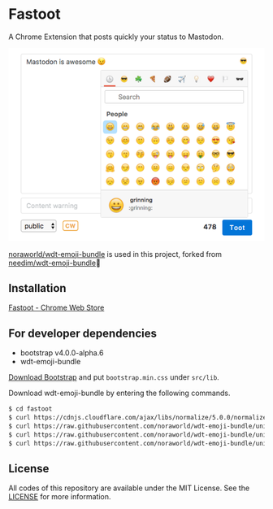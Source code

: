# Fastoot
A Chrome Extension that posts quickly your status to Mastodon.

![Fastoot](https://raw.githubusercontent.com/noraworld/fastoot/master/screenshot.png)

[noraworld/wdt-emoji-bundle](https://github.com/noraworld/wdt-emoji-bundle) is used in this project, forked from [needim/wdt-emoji-bundle](https://github.com/needim/wdt-emoji-bundle):pray:

## Installation
[Fastoot - Chrome Web Store](https://chrome.google.com/webstore/detail/fastoot/hnmnnhfeigiogjagmmpnhelpnhnchaoj)

## For developer dependencies

* bootstrap v4.0.0-alpha.6
* wdt-emoji-bundle

[Download Bootstrap](https://github.com/twbs/bootstrap/releases/download/v4.0.0-alpha.6/bootstrap-4.0.0-alpha.6-dist.zip) and put `bootstrap.min.css` under `src/lib`.

Download wdt-emoji-bundle by entering the following commands.

```sh
$ cd fastoot
$ curl https://cdnjs.cloudflare.com/ajax/libs/normalize/5.0.0/normalize.min.css > src/lib/normalize.min.css
$ curl https://raw.githubusercontent.com/noraworld/wdt-emoji-bundle/unicode/wdt-emoji-bundle.css > src/lib/wdt-emoji-bundle.css
$ curl https://raw.githubusercontent.com/noraworld/wdt-emoji-bundle/unicode/emoji.min.js > src/lib/emoji.min.js
$ curl https://raw.githubusercontent.com/noraworld/wdt-emoji-bundle/unicode/wdt-emoji-bundle.min.js > src/lib/wdt-emoji-bundle.min.js
```

## License
All codes of this repository are available under the MIT License. See the [LICENSE](https://github.com/noraworld/fastoot/blob/master/LICENSE) for more information.
